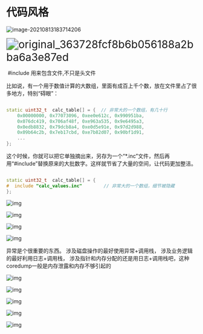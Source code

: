 # 代码风格

![image-20210813183714206](https://lzx-figure-bed.obs.dualstack.cn-north-4.myhuaweicloud.com/Figurebed/image-20210813183714206.png)

<img src="https://lzx-figure-bed.obs.dualstack.cn-north-4.myhuaweicloud.com/Figurebed/original_363728fcf8b6b056188a2bba6a3e87ed.jpg" alt="original_363728fcf8b6b056188a2bba6a3e87ed" style="zoom:200%;" />

​    #include 用来包含文件,不只是头文件

<div class="se-32a24e79 " data-slate-type="paragraph" data-slate-object="block" data-key="778"><span data-slate-object="text" data-key="779"><span data-slate-leaf="true" data-offset-key="779:0" data-first-offset="true"><span data-slate-string="true">比如说，有一个用于数值计算的大数组，里面有成百上千个数，放在文件里占了很多地方，特别“碍眼”：</span></span></span></div>

```cpp

static uint32_t  calc_table[] = {  // 非常大的一个数组，有几十行
    0x00000000, 0x77073096, 0xee0e612c, 0x990951ba,
    0x076dc419, 0x706af48f, 0xe963a535, 0x9e6495a3,
    0x0edb8832, 0x79dcb8a4, 0xe0d5e91e, 0x97d2d988,
    0x09b64c2b, 0x7eb17cbd, 0xe7b82d07, 0x90bf1d91,
    ...                          
};
```

这个时候，你就可以把它单独摘出来，另存为一个“*.inc”文件，然后再用“#include”替换原来的大批数字。这样就节省了大量的空间，让代码更加整洁。

```cpp

static uint32_t  calc_table[] = {
#  include "calc_values.inc"        // 非常大的一个数组，细节被隐藏
};
```

![img](https://lzx-figure-bed.obs.dualstack.cn-north-4.myhuaweicloud.com/Figurebed/6739782414607164bdbe20fca7fd5fb3.jpg)

![img](https://lzx-figure-bed.obs.dualstack.cn-north-4.myhuaweicloud.com/Figurebed/6ec0c53ee9917795c0e2a494cfe70014.png)

![img](https://lzx-figure-bed.obs.dualstack.cn-north-4.myhuaweicloud.com/Figurebed/bdd9bb369fcbe65a8c879f37995a77dd.jpg)

![img](https://lzx-figure-bed.obs.dualstack.cn-north-4.myhuaweicloud.com/Figurebed/e5298af2501d0156fcc50d50cdb82351.jpg)

异常是个很重要的东西。
涉及磁盘操作的最好使用异常+调用栈，
涉及业务逻辑的最好利用日志+调用栈，
涉及指针和内存分配的还是用日志+调用栈吧，这种coredump一般是内存泄露和内存不够引起的

![img](https://lzx-figure-bed.obs.dualstack.cn-north-4.myhuaweicloud.com/Figurebed/5ac283e096d87e582fed017597ba4e0d.jpg)

![img](https://lzx-figure-bed.obs.dualstack.cn-north-4.myhuaweicloud.com/Figurebed/3301d0231ebb46c0e70d726af3cbc858.jpg)

![img](https://lzx-figure-bed.obs.dualstack.cn-north-4.myhuaweicloud.com/Figurebed/a39719e615f1124d60b5b9ca51b88cf1.png)

![img](https://lzx-figure-bed.obs.dualstack.cn-north-4.myhuaweicloud.com/Figurebed/3e07516e87c61172f9b2ddc317c74add.jpg)

![img](https://lzx-figure-bed.obs.dualstack.cn-north-4.myhuaweicloud.com/Figurebed/9b2d2c8285643a9202d822639fffe8e9.png)

